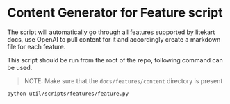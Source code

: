 # Content Generator for Feature script

The script will automatically go through all features supported by litekart docs, use OpenAI to pull content for it and accordingly create a markdown file for each feature.

This script should be run from the root of the repo, following command can be used.

> NOTE: Make sure that the `docs/features/content` directory is present

```console
python util/scripts/features/feature.py
```
